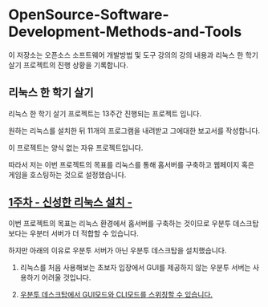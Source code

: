 # OpenSource-Software-Development-Methods-and-Tools
이 저장소는 오픈소스 소프트웨어 개발방법 및 도구 강의의 강의 내용과 리눅스 한 학기 살기 프로젝트의 진행 상황을 기록합니다.
## 리눅스 한 학기 살기
리눅스 한 학기 살기 프로젝트는 13주간 진행되는 프로젝트 입니다.

원하는 리눅스를 설치한 뒤 11개의 프로그램을 내려받고 그에대한 보고서를 작성합니다.

이 프로젝트는 양식 없는 자유 프로젝트입니다.

따라서 저는 이번 프로젝트의 목표를 리눅스를 통해 홈서버를 구축하고 웹페이지 혹은 게임을 호스팅하는 것으로 설정했습니다.

## [1주차 - 신성한 리눅스 설치 -](./First_week)


이번 프로젝트의 목표는 리눅스 환경에서 홈서버를 구축하는 것이므로 우분투 데스크탑 보다는 우분터 서버가 더 적합할 수 있습니다.

하지만 아래의 이유로 우분투 서버가 아닌 우분투 데스크탑을 설치했습니다.

1. 리눅스를 처음 사용해보는 초보자 입장에서 GUI를 제공하지 않는 우분투 서버는 사용하기 어려울 것입니다.

2. [우분투 데스크탑에서 GUI모드와 CLI모드를 스위칭할 수 있습니다.](https://son1004007.tistory.com/56)
